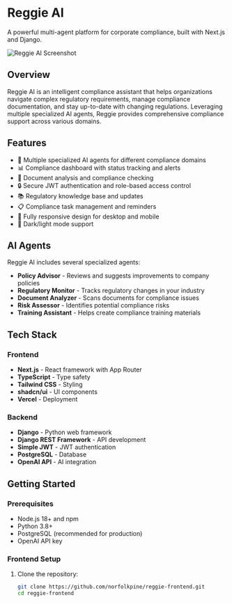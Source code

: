 # Reggie AI

A powerful multi-agent platform for corporate compliance, built with Next.js and Django.

![Reggie AI Screenshot](/placeholder.svg?height=400&width=800)

## Overview

Reggie AI is an intelligent compliance assistant that helps organizations navigate complex regulatory requirements, manage compliance documentation, and stay up-to-date with changing regulations. Leveraging multiple specialized AI agents, Reggie provides comprehensive compliance support across various domains.

## Features

- 🤖 Multiple specialized AI agents for different compliance domains
- 📊 Compliance dashboard with status tracking and alerts
- 📝 Document analysis and compliance checking
- 🔒 Secure JWT authentication and role-based access control
- 📚 Regulatory knowledge base and updates
- 📋 Compliance task management and reminders
- 📱 Fully responsive design for desktop and mobile
- 🌙 Dark/light mode support

## AI Agents

Reggie AI includes several specialized agents:

- **Policy Advisor** - Reviews and suggests improvements to company policies
- **Regulatory Monitor** - Tracks regulatory changes in your industry
- **Document Analyzer** - Scans documents for compliance issues
- **Risk Assessor** - Identifies potential compliance risks
- **Training Assistant** - Helps create compliance training materials

## Tech Stack

### Frontend
- **Next.js** - React framework with App Router
- **TypeScript** - Type safety
- **Tailwind CSS** - Styling
- **shadcn/ui** - UI components
- **Vercel** - Deployment

### Backend
- **Django** - Python web framework
- **Django REST Framework** - API development
- **Simple JWT** - JWT authentication
- **PostgreSQL** - Database
- **OpenAI API** - AI integration

## Getting Started

### Prerequisites

- Node.js 18+ and npm
- Python 3.8+
- PostgreSQL (recommended for production)
- OpenAI API key

### Frontend Setup

1. Clone the repository:
   ```bash
   git clone https://github.com/norfolkpine/reggie-frontend.git
   cd reggie-frontend
